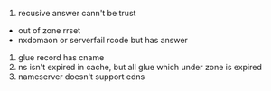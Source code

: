 1. recusive answer cann't be trust
- out of zone rrset
- nxdomaon or serverfail rcode but has answer
1. glue record has cname
1. ns isn't expired in cache, but all glue which under zone is expired
1. nameserver doesn't support edns
